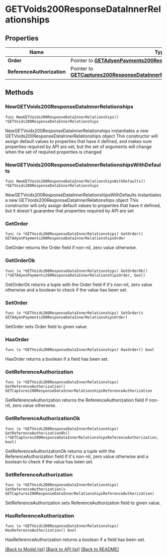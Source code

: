 # GETVoids200ResponseDataInnerRelationships

## Properties

Name | Type | Description | Notes
------------ | ------------- | ------------- | -------------
**Order** | Pointer to [**GETAdyenPayments200ResponseDataInnerRelationshipsOrder**](GETAdyenPayments200ResponseDataInnerRelationshipsOrder.md) |  | [optional] 
**ReferenceAuthorization** | Pointer to [**GETCaptures200ResponseDataInnerRelationshipsReferenceAuthorization**](GETCaptures200ResponseDataInnerRelationshipsReferenceAuthorization.md) |  | [optional] 

## Methods

### NewGETVoids200ResponseDataInnerRelationships

`func NewGETVoids200ResponseDataInnerRelationships() *GETVoids200ResponseDataInnerRelationships`

NewGETVoids200ResponseDataInnerRelationships instantiates a new GETVoids200ResponseDataInnerRelationships object
This constructor will assign default values to properties that have it defined,
and makes sure properties required by API are set, but the set of arguments
will change when the set of required properties is changed

### NewGETVoids200ResponseDataInnerRelationshipsWithDefaults

`func NewGETVoids200ResponseDataInnerRelationshipsWithDefaults() *GETVoids200ResponseDataInnerRelationships`

NewGETVoids200ResponseDataInnerRelationshipsWithDefaults instantiates a new GETVoids200ResponseDataInnerRelationships object
This constructor will only assign default values to properties that have it defined,
but it doesn't guarantee that properties required by API are set

### GetOrder

`func (o *GETVoids200ResponseDataInnerRelationships) GetOrder() GETAdyenPayments200ResponseDataInnerRelationshipsOrder`

GetOrder returns the Order field if non-nil, zero value otherwise.

### GetOrderOk

`func (o *GETVoids200ResponseDataInnerRelationships) GetOrderOk() (*GETAdyenPayments200ResponseDataInnerRelationshipsOrder, bool)`

GetOrderOk returns a tuple with the Order field if it's non-nil, zero value otherwise
and a boolean to check if the value has been set.

### SetOrder

`func (o *GETVoids200ResponseDataInnerRelationships) SetOrder(v GETAdyenPayments200ResponseDataInnerRelationshipsOrder)`

SetOrder sets Order field to given value.

### HasOrder

`func (o *GETVoids200ResponseDataInnerRelationships) HasOrder() bool`

HasOrder returns a boolean if a field has been set.

### GetReferenceAuthorization

`func (o *GETVoids200ResponseDataInnerRelationships) GetReferenceAuthorization() GETCaptures200ResponseDataInnerRelationshipsReferenceAuthorization`

GetReferenceAuthorization returns the ReferenceAuthorization field if non-nil, zero value otherwise.

### GetReferenceAuthorizationOk

`func (o *GETVoids200ResponseDataInnerRelationships) GetReferenceAuthorizationOk() (*GETCaptures200ResponseDataInnerRelationshipsReferenceAuthorization, bool)`

GetReferenceAuthorizationOk returns a tuple with the ReferenceAuthorization field if it's non-nil, zero value otherwise
and a boolean to check if the value has been set.

### SetReferenceAuthorization

`func (o *GETVoids200ResponseDataInnerRelationships) SetReferenceAuthorization(v GETCaptures200ResponseDataInnerRelationshipsReferenceAuthorization)`

SetReferenceAuthorization sets ReferenceAuthorization field to given value.

### HasReferenceAuthorization

`func (o *GETVoids200ResponseDataInnerRelationships) HasReferenceAuthorization() bool`

HasReferenceAuthorization returns a boolean if a field has been set.


[[Back to Model list]](../README.md#documentation-for-models) [[Back to API list]](../README.md#documentation-for-api-endpoints) [[Back to README]](../README.md)


